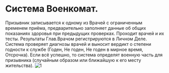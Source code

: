 # Система Военкомат.
Призывник записывается к одному из Врачей с ограниченным временем приёма, предварительно заполняет данные об общих показаниях здоровья при предыдущих проверках. Проходит врачей и их тесты. Результаты Глав.Врачом регистрируются в Личном Деле. Система проверяет диагнозы врачей и выносит вердикт о степени годности к службе (Годен, Не годен, Не годен в мирное время, Отсрочка). Если всё успешно, то система определят военную часть для призывника (случайным образом или ближайшую к его месту жительства).
![1](https://user-images.githubusercontent.com/24903758/39599054-335f7348-4f23-11e8-9e9b-80e2950a27a9.png)
